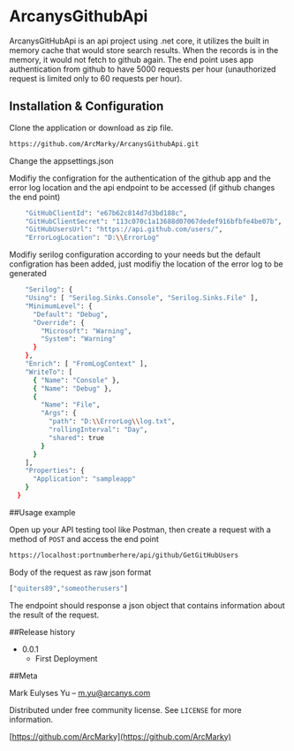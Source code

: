 # ArcanysGithubApi

ArcanysGitHubApi is an api project using .net core, it utilizes the built in memory cache that would store search results. When the records is in the memory, it would not fetch to github again. The end point uses app authentication from github to have 5000 requests per hour (unauthorized request is limited only to 60 requests per hour).

## Installation & Configuration

Clone the application or download as zip file.

```sh
https://github.com/ArcMarky/ArcanysGithubApi.git
```

Change the appsettings.json 

Modifiy the configration for the authentication of the github app and the error log location and the api endpoint to be accessed (if github changes the end point)
```sh
    "GitHubClientId": "e67b62c814d7d3bd188c",
    "GitHubClientSecret": "113c070c1a13688d07067dedef916bfbfe4be07b",
    "GitHubUsersUrl": "https://api.github.com/users/",
    "ErrorLogLocation": "D:\\ErrorLog"
```

Modifiy serilog configuration according to your needs but the default configration has been added, just modifiy the location of the error log to be generated 
```sh
    "Serilog": {
    "Using": [ "Serilog.Sinks.Console", "Serilog.Sinks.File" ],
    "MinimumLevel": {
      "Default": "Debug",
      "Override": {
        "Microsoft": "Warning",
        "System": "Warning"
      }
    },
    "Enrich": [ "FromLogContext" ],
    "WriteTo": [
      { "Name": "Console" },
      { "Name": "Debug" },
      {
        "Name": "File",
        "Args": {
          "path": "D:\\ErrorLog\\log.txt",
          "rollingInterval": "Day",
          "shared": true
        }
      }
    ],
    "Properties": {
      "Application": "sampleapp"
    }
  }
```

##Usage example

Open up your API testing tool like Postman, then create a request with a method of ``POST`` and access the end point

```sh
https://localhost:portnumberhere/api/github/GetGitHubUsers
```
Body of the request as raw json format
```sh
["quiters89","someotherusers"]
```

The endpoint should response a json object that contains information about the result of the request.

##Release history

* 0.0.1
    * First Deployment

##Meta

Mark Eulyses Yu –  m.yu@arcanys.com

Distributed under free community license. See ``LICENSE`` for more information.

[https://github.com/ArcMarky](https://github.com/ArcMarky) 



